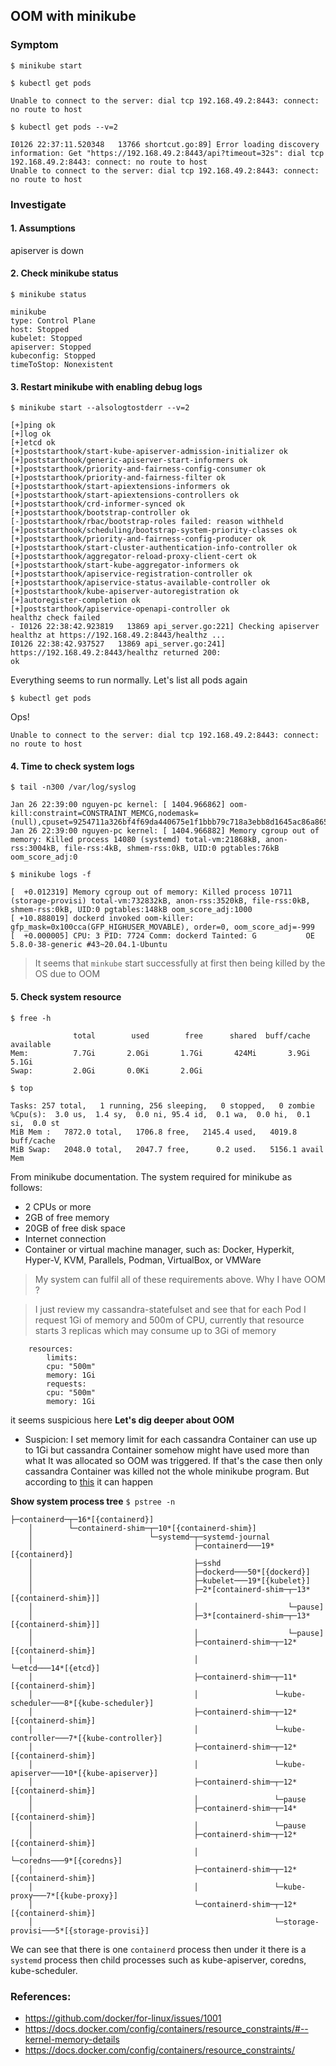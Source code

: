 ## OOM with minikube
### Symptom
`$ minikube start`

`$ kubectl get pods`
```
Unable to connect to the server: dial tcp 192.168.49.2:8443: connect: no route to host
```
`$ kubectl get pods --v=2`
```
I0126 22:37:11.520348   13766 shortcut.go:89] Error loading discovery information: Get "https://192.168.49.2:8443/api?timeout=32s": dial tcp 192.168.49.2:8443: connect: no route to host
Unable to connect to the server: dial tcp 192.168.49.2:8443: connect: no route to host
```
### Investigate
#### 1. Assumptions
apiserver is down
#### 2. Check minikube status
`$ minikube status`
```
minikube
type: Control Plane
host: Stopped
kubelet: Stopped
apiserver: Stopped
kubeconfig: Stopped
timeToStop: Nonexistent
```
#### 3. Restart minikube with enabling debug logs
`$ minikube start --alsologtostderr --v=2`
```
[+]ping ok
[+]log ok
[+]etcd ok
[+]poststarthook/start-kube-apiserver-admission-initializer ok
[+]poststarthook/generic-apiserver-start-informers ok
[+]poststarthook/priority-and-fairness-config-consumer ok
[+]poststarthook/priority-and-fairness-filter ok
[+]poststarthook/start-apiextensions-informers ok
[+]poststarthook/start-apiextensions-controllers ok
[+]poststarthook/crd-informer-synced ok
[+]poststarthook/bootstrap-controller ok
[-]poststarthook/rbac/bootstrap-roles failed: reason withheld
[+]poststarthook/scheduling/bootstrap-system-priority-classes ok
[+]poststarthook/priority-and-fairness-config-producer ok
[+]poststarthook/start-cluster-authentication-info-controller ok
[+]poststarthook/aggregator-reload-proxy-client-cert ok
[+]poststarthook/start-kube-aggregator-informers ok
[+]poststarthook/apiservice-registration-controller ok
[+]poststarthook/apiservice-status-available-controller ok
[+]poststarthook/kube-apiserver-autoregistration ok
[+]autoregister-completion ok
[+]poststarthook/apiservice-openapi-controller ok
healthz check failed
- I0126 22:38:42.923819   13869 api_server.go:221] Checking apiserver healthz at https://192.168.49.2:8443/healthz ...
I0126 22:38:42.937527   13869 api_server.go:241] https://192.168.49.2:8443/healthz returned 200:
ok
```
Everything seems to run normally. Let's list all pods again

`$ kubectl get pods`

Ops!
```
Unable to connect to the server: dial tcp 192.168.49.2:8443: connect: no route to host
```
#### 4. Time to check system logs
`$ tail -n300 /var/log/syslog`
```
Jan 26 22:39:00 nguyen-pc kernel: [ 1404.966862] oom-kill:constraint=CONSTRAINT_MEMCG,nodemask=(null),cpuset=9254711a326bf4f69da440675e1f1bbb79c718a3ebb8d1645ac86a8650d06cc3,mems_allowed=0,oom_memcg=/docker/3f5ee78a4dcdfa7cdd1fcec81f5697c186493cca52d5c45c84f0130af2e5fd5b,task_memcg=/docker/3f5ee78a4dcdfa7cdd1fcec81f5697c186493cca52d5c45c84f0130af2e5fd5b/init.scope,task=systemd,pid=14080,uid=0
Jan 26 22:39:00 nguyen-pc kernel: [ 1404.966882] Memory cgroup out of memory: Killed process 14080 (systemd) total-vm:21868kB, anon-rss:3004kB, file-rss:4kB, shmem-rss:0kB, UID:0 pgtables:76kB oom_score_adj:0
```
`$ minikube logs -f`
```
[  +0.012319] Memory cgroup out of memory: Killed process 10711 (storage-provisi) total-vm:732832kB, anon-rss:3520kB, file-rss:0kB, shmem-rss:0kB, UID:0 pgtables:148kB oom_score_adj:1000
[ +10.888019] dockerd invoked oom-killer: gfp_mask=0x100cca(GFP_HIGHUSER_MOVABLE), order=0, oom_score_adj=-999
[  +0.000005] CPU: 3 PID: 7724 Comm: dockerd Tainted: G           OE     5.8.0-38-generic #43~20.04.1-Ubuntu
```
> It seems that `minkube` start successfully at first then being killed by the OS due to OOM
#### 5. Check system resource
```
$ free -h

              total        used        free      shared  buff/cache   available
Mem:          7.7Gi       2.0Gi       1.7Gi       424Mi       3.9Gi       5.1Gi
Swap:         2.0Gi       0.0Ki       2.0Gi

$ top

Tasks: 257 total,   1 running, 256 sleeping,   0 stopped,   0 zombie
%Cpu(s):  3.0 us,  1.4 sy,  0.0 ni, 95.4 id,  0.1 wa,  0.0 hi,  0.1 si,  0.0 st
MiB Mem :   7872.0 total,   1706.8 free,   2145.4 used,   4019.8 buff/cache
MiB Swap:   2048.0 total,   2047.7 free,      0.2 used.   5156.1 avail Mem
```
From minikube documentation. The system required for minikube as follows:
- 2 CPUs or more
- 2GB of free memory
- 20GB of free disk space
- Internet connection
- Container or virtual machine manager, such as: Docker, Hyperkit, Hyper-V, KVM, Parallels, Podman, VirtualBox, or VMWare
> My system can fulfil all of these requirements above. Why I have OOM ?

> I just review my cassandra-statefulset and see that for each Pod I request
> 1Gi of memory and 500m of CPU, currently that resource starts 3 replicas
> which may consume up to 3Gi of memory
```
    resources:
        limits:
        cpu: "500m"
        memory: 1Gi
        requests:
        cpu: "500m"
        memory: 1Gi
```
it seems suspicious here
**Let's dig deeper about OOM**
- Suspicion: I set memory limit for each cassandra Container can use up to 1Gi but cassandra Container somehow
might have used more than what It was allocated so OOM was triggered.
If that's the case then only cassandra Container was killed not the whole minikube program.
But according to [this](https://github.com/docker/for-linux/issues/1001) it can happen

**Show system process tree**
`$ pstree -n`
```
├─containerd─┬─16*[{containerd}]
    │        └─containerd-shim─┬─10*[{containerd-shim}]
    │                          └─systemd─┬─systemd-journal
    │                                    ├─containerd───19*[{containerd}]
    │                                    ├─sshd
    │                                    ├─dockerd───50*[{dockerd}]
    │                                    ├─kubelet───19*[{kubelet}]
    │                                    ├─2*[containerd-shim─┬─13*[{containerd-shim}]]
    │                                    │                    └─pause]
    │                                    ├─3*[containerd-shim─┬─13*[{containerd-shim}]]
    │                                    │                    └─pause]
    │                                    ├─containerd-shim─┬─12*[{containerd-shim}]
    │                                    │                 └─etcd───14*[{etcd}]
    │                                    ├─containerd-shim─┬─11*[{containerd-shim}]
    │                                    │                 └─kube-scheduler───8*[{kube-scheduler}]
    │                                    ├─containerd-shim─┬─12*[{containerd-shim}]
    │                                    │                 └─kube-controller───7*[{kube-controller}]
    │                                    ├─containerd-shim─┬─12*[{containerd-shim}]
    │                                    │                 └─kube-apiserver───10*[{kube-apiserver}]
    │                                    ├─containerd-shim─┬─12*[{containerd-shim}]
    │                                    │                 └─pause
    │                                    ├─containerd-shim─┬─14*[{containerd-shim}]
    │                                    │                 └─pause
    │                                    ├─containerd-shim─┬─12*[{containerd-shim}]
    │                                    │                 └─coredns───9*[{coredns}]
    │                                    ├─containerd-shim─┬─12*[{containerd-shim}]
    │                                    │                 └─kube-proxy───7*[{kube-proxy}]
    │                                    └─containerd-shim─┬─12*[{containerd-shim}]
    │                                                      └─storage-provisi───5*[{storage-provisi}]

```
We can see that there is one `containerd` process then under it there is a `systemd` process
then child processes such as kube-apiserver, coredns, kube-scheduler.
### References:
- https://github.com/docker/for-linux/issues/1001
- https://docs.docker.com/config/containers/resource_constraints/#--kernel-memory-details
- https://docs.docker.com/config/containers/resource_constraints/